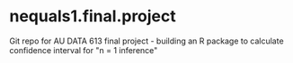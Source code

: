 # nequals1.final.project
Git repo for AU DATA 613 final project - building an R package to calculate confidence interval for "n = 1 inference"
